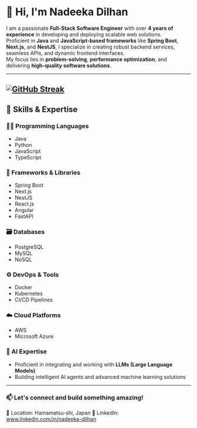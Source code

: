 # 👋 Hi, I'm Nadeeka Dilhan

I am a passionate **Full-Stack Software Engineer** with over **4 years of experience** in developing and deploying scalable web solutions.  
Proficient in **Java** and **JavaScript-based frameworks** like **Spring Boot**, **Next.js**, and **NestJS**, I specialize in creating robust backend services, seamless APIs, and dynamic frontend interfaces.  
My focus lies in **problem-solving**, **performance optimization**, and delivering **high-quality software solutions**.

---
[![GitHub Streak](https://streak-stats.demolab.com?user=Nadee95&theme=dark)](https://git.io/streak-stats)
---

## 🚀 Skills & Expertise

### 🧑‍💻 Programming Languages
- Java
- Python
- JavaScript
- TypeScript

### 🧰 Frameworks & Libraries
- Spring Boot
- Next.js
- NestJS
- React.js
- Angular
- FastAPI

### 🗃️ Databases
- PostgreSQL
- MySQL
- NoSQL

### ⚙️ DevOps & Tools
- Docker
- Kubernetes
- CI/CD Pipelines

### ☁️ Cloud Platforms
- AWS
- Microsoft Azure

### 🤖 AI Expertise
- Proficient in integrating and working with **LLMs (Large Language Models)**
- Building intelligent AI agents and advanced machine learning solutions

---

### 📫 **Let's connect and build something amazing!**

📍 Location: Hamamatsu-shi, Japan
💼 LinkedIn: www.linkedin.com/in/nadeeka-dilhan
